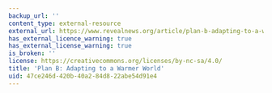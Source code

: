 ```yaml
---
backup_url: ''
content_type: external-resource
external_url: https://www.revealnews.org/article/plan-b-adapting-to-a-warmer-world/
has_external_licence_warning: true
has_external_license_warning: true
is_broken: ''
license: https://creativecommons.org/licenses/by-nc-sa/4.0/
title: 'Plan B: Adapting to a Warmer World'
uid: 47ce246d-420b-40a2-84d8-22abe54d91e4
---
```

